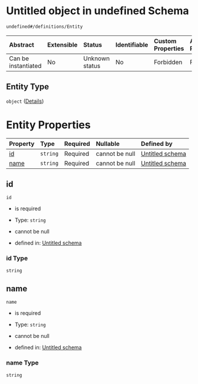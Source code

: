 # Untitled object in undefined Schema

```txt
undefined#/definitions/Entity
```



| Abstract            | Extensible | Status         | Identifiable | Custom Properties | Additional Properties | Access Restrictions | Defined In                                                        |
| :------------------ | :--------- | :------------- | :----------- | :---------------- | :-------------------- | :------------------ | :---------------------------------------------------------------- |
| Can be instantiated | No         | Unknown status | No           | Forbidden         | Forbidden             | none                | [models.schema.json\*](models.schema.json "open original schema") |

## Entity Type

`object` ([Details](models-definitions-entity.md))

# Entity Properties

| Property      | Type     | Required | Nullable       | Defined by                                                                                                      |
| :------------ | :------- | :------- | :------------- | :-------------------------------------------------------------------------------------------------------------- |
| [id](#id)     | `string` | Required | cannot be null | [Untitled schema](models-definitions-entity-properties-id.md "undefined#/definitions/Entity/properties/id")     |
| [name](#name) | `string` | Required | cannot be null | [Untitled schema](models-definitions-entity-properties-name.md "undefined#/definitions/Entity/properties/name") |

## id



`id`

*   is required

*   Type: `string`

*   cannot be null

*   defined in: [Untitled schema](models-definitions-entity-properties-id.md "undefined#/definitions/Entity/properties/id")

### id Type

`string`

## name



`name`

*   is required

*   Type: `string`

*   cannot be null

*   defined in: [Untitled schema](models-definitions-entity-properties-name.md "undefined#/definitions/Entity/properties/name")

### name Type

`string`
